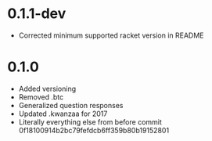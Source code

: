 # 0.1.1-dev #
* Corrected minimum supported racket version in README

# 0.1.0 #
* Added versioning
* Removed .btc
* Generalized question responses
* Updated .kwanzaa for 2017
* Literally everything else from before commit
  0f18100914b2bc79fefdcb6ff359b80b19152801
